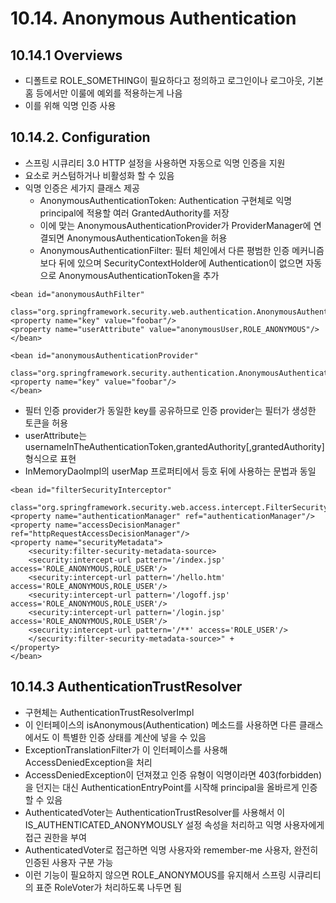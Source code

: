 # 10.14. Anonymous Authentication
## 10.14.1 Overviews
- 디폴트로 ROLE_SOMETHING이 필요하다고 정의하고 로그인이나 로그아웃, 기본 홈 등에서만 이룰에 예외를 적용하는게 나음
- 이를 위해 익명 인증 사용

## 10.14.2. Configuration
- 스프링 시큐리티 3.0 HTTP 설정을 사용하면 자동으로 익명 인증을 지원
- <anonymous> 요소로 커스텀하거나 비활성화 할 수 있음
- 익명 인증은 세가지 클래스 제공
  - AnonymousAuthenticationToken: Authentication 구현체로 익명 principal에 적용할 여러 GrantedAuthority를 저장
  - 이에 맞는 AnonymousAuthenticationProvider가 ProviderManager에 연결되면 AnonymousAuthenticationToken을 허용
  - AnonymousAuthenticationFilter: 필터 체인에서 다른 평범한 인증 메커니즘보다 뒤에 있으며 SecurityContextHolder에 Authentication이 없으면 자동으로 AnonymousAuthenticationToken을 추가
````
<bean id="anonymousAuthFilter"
    class="org.springframework.security.web.authentication.AnonymousAuthenticationFilter">
<property name="key" value="foobar"/>
<property name="userAttribute" value="anonymousUser,ROLE_ANONYMOUS"/>
</bean>

<bean id="anonymousAuthenticationProvider"
    class="org.springframework.security.authentication.AnonymousAuthenticationProvider">
<property name="key" value="foobar"/>
</bean>
````
- 필터 인증 provider가 동일한 key를 공유하므로 인증 provider는 필터가 생성한 토큰을 허용
- userAttribute는 usernameInTheAuthenticationToken,grantedAuthority[,grantedAuthority] 형식으로 표현
- InMemoryDaoImpl의 userMap 프로퍼티에서 등호 뒤에 사용하는 문법과 동일
````
<bean id="filterSecurityInterceptor"
    class="org.springframework.security.web.access.intercept.FilterSecurityInterceptor">
<property name="authenticationManager" ref="authenticationManager"/>
<property name="accessDecisionManager" ref="httpRequestAccessDecisionManager"/>
<property name="securityMetadata">
    <security:filter-security-metadata-source>
    <security:intercept-url pattern='/index.jsp' access='ROLE_ANONYMOUS,ROLE_USER'/>
    <security:intercept-url pattern='/hello.htm' access='ROLE_ANONYMOUS,ROLE_USER'/>
    <security:intercept-url pattern='/logoff.jsp' access='ROLE_ANONYMOUS,ROLE_USER'/>
    <security:intercept-url pattern='/login.jsp' access='ROLE_ANONYMOUS,ROLE_USER'/>
    <security:intercept-url pattern='/**' access='ROLE_USER'/>
    </security:filter-security-metadata-source>" +
</property>
</bean>
````

## 10.14.3 AuthenticationTrustResolver
- 구현체는 AuthenticationTrustResolverImpl
- 이 인터페이스의 isAnonymous(Authentication) 메소드를 사용하면 다른 클래스에서도 이 특별한 인증 상태를 계산에 넣을 수 있음
- ExceptionTranslationFilter가 이 인터페이스를 사용해 AccessDeniedException을 처리
- AccessDeniedException이 던져졌고 인증 유형이 익명이라면 403(forbidden)을 던지는 대신 AuthenticationEntryPoint를 시작해 principal을 올바르게 인증 할 수 있음
- AuthenticatedVoter는 AuthenticationTrustResolver를 사용해서 이 IS_AUTHENTICATED_ANONYMOUSLY 설정 속성을 처리하고 익명 사용자에게 접근 권한을 부여
- AuthenticatedVoter로 접근하면 익명 사용자와 remember-me 사용자, 완전히 인증된 사용자 구분 가능
- 이런 기능이 필요하지 않으면 ROLE_ANONYMOUS를 유지해서 스프링 시큐리티의 표준 RoleVoter가 처리하도록 나두면 됨